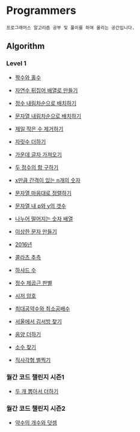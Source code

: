 # Programmers

```
프로그래머스 알고리즘 공부 및 풀이를 하여 올리는 공간입니다.
```



## Algorithm

### Level 1

- [짝수와 홀수](https://github.com/sejong77/Programmers/blob/master/Algorithm/Level1/evenodd.js)
- [자연수 뒤집어 배열로 만들기](https://github.com/sejong77/Programmers/blob/master/Algorithm/Level1/reverse-array.js)
- [정수 내림차순으로 배치하기](https://github.com/sejong77/Programmers/blob/master/Algorithm/Level1/reverse-integer.js)
- [문자열 내림차순으로 배치하기](https://github.com/sejong77/Programmers/blob/master/Algorithm/Level1/reverse-string.js)

- [제일 작은 수 제거하기](https://github.com/sejong77/Programmers/blob/master/Algorithm/Level1/min-remove.js)

- [자릿수 더하기](https://github.com/sejong77/Programmers/blob/master/Algorithm/Level1/digit-sum.js)

- [가운데 글자 가져오기](https://github.com/sejong77/Programmers/blob/master/Algorithm/Level1/center-string.js)

- [두 정수의 합 구하기](https://github.com/sejong77/Programmers/blob/master/Algorithm/Level1/two-integer-sum.js)

- [x만큼 간격이 있는 n개의 숫자 ](https://github.com/sejong77/Programmers/blob/master/Algorithm/Level1/ssil-number.js)

- [문자열 마음대로 정렬하기](https://github.com/sejong77/Programmers/blob/master/Algorithm/Level1/want-sort-string.js)

- [문자열 내 p와 y의 갯수](https://github.com/sejong77/Programmers/blob/master/Algorithm/Level1/py-count.js)

- [나누어 떨어지는 숫자 배열](https://github.com/sejong77/Programmers/blob/master/Algorithm/Level1/remainder-zero-array.js)

- [이상한 문자 만들기](https://github.com/sejong77/Programmers/blob/master/Algorithm/Level1/strange-string.js)
- [2016년](https://github.com/sejong77/Programmers/blob/master/Algorithm/Level1/2016.js)
- [콜라츠 추측](https://github.com/sejong77/Programmers/blob/master/Algorithm/Level1/collatz.js)
- [하샤드 수](https://github.com/sejong77/Programmers/blob/master/Algorithm/Level1/harshad-number.js)

- [정수 제곱근 판별](https://github.com/sejong77/Programmers/blob/master/Algorithm/Level1/squareroot-discriminant.js)

- [시저 암호](https://github.com/sejong77/Programmers/blob/master/Algorithm/Level1/caesar-cipher.js)

- [최대공약수와 최소공배수](https://github.com/sejong77/Programmers/blob/master/Algorithm/Level1/gcd-lcm.js)

- [서울에서 김서방 찾기](https://github.com/sejong77/Programmers/blob/master/Algorithm/Level1/seoul-kim.js)

- [음양 더하기](https://github.com/sejong77/Programmers/blob/master/Algorithm/%EC%9B%94%EA%B0%84%EC%BD%94%EB%93%9C%EC%B1%8C%EB%A6%B0%EC%A7%80%EC%8B%9C%EC%A6%8C2/dark-bright-sum.js)

- [소수 찾기 ](https://github.com/sejong77/Programmers/blob/master/Algorithm/Level1/prime-number.js)

- [직사각형 별찍기](https://github.com/sejong77/Programmers/blob/master/Algorithm/Level1/square-star.js)



### 월간 코드 챌린지 시즌1

- [두 개 뽑아서 더하기](https://github.com/sejong77/Programmers/blob/master/Algorithm/%EC%9B%94%EA%B0%84%EC%BD%94%EB%93%9C%EC%B1%8C%EB%A6%B0%EC%A7%80%EC%8B%9C%EC%A6%8C1/two-pick-plus.js)



### 월간 코드 챌린지 시즌2

- [약수의 개수와 덧셈](https://github.com/sejong77/Programmers/blob/master/Algorithm/%EC%9B%94%EA%B0%84%EC%BD%94%EB%93%9C%EC%B1%8C%EB%A6%B0%EC%A7%80%EC%8B%9C%EC%A6%8C2/divisor-count-sum.js)

